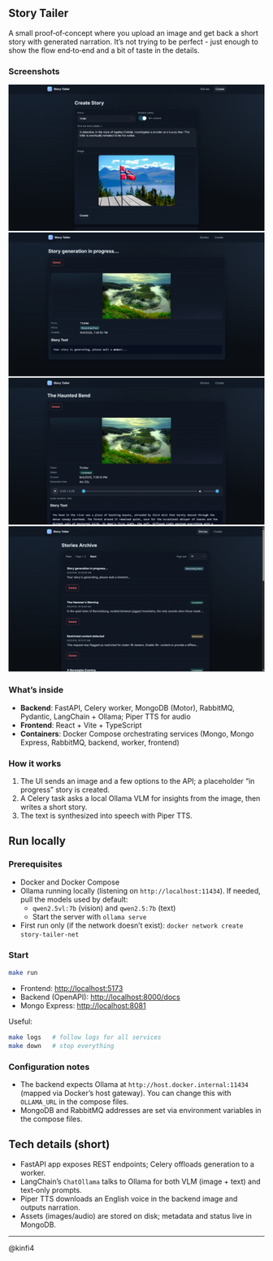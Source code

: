 ## Story Tailer

A small proof‑of‑concept where you upload an image and get back a short story with generated narration. It’s not trying to be perfect - just enough to show the flow end‑to‑end and a bit of taste in the details.

### Screenshots

![Create a story](docs/create-story.png)
</br>
![Generation in progress](docs/generation%20in%20progress.png)
</br>
![Completed story](docs/completed%20story.png)
</br>
![Archive](docs/archive.png)

### What’s inside

- **Backend**: FastAPI, Celery worker, MongoDB (Motor), RabbitMQ, Pydantic, LangChain + Ollama; Piper TTS for audio
- **Frontend**: React + Vite + TypeScript
- **Containers**: Docker Compose orchestrating services (Mongo, Mongo Express, RabbitMQ, backend, worker, frontend)

### How it works

1. The UI sends an image and a few options to the API; a placeholder “in progress” story is created.
2. A Celery task asks a local Ollama VLM for insights from the image, then writes a short story.
3. The text is synthesized into speech with Piper TTS.

## Run locally

### Prerequisites

- Docker and Docker Compose
- Ollama running locally (listening on `http://localhost:11434`). If needed, pull the models used by default:
  - `qwen2.5vl:7b` (vision) and `qwen2.5:7b` (text)
  - Start the server with `ollama serve`
- First run only (if the network doesn’t exist): `docker network create story-tailer-net`

### Start

```bash
make run
```

- Frontend: [http://localhost:5173](http://localhost:5173)
- Backend (OpenAPI): [http://localhost:8000/docs](http://localhost:8000/docs)
- Mongo Express: [http://localhost:8081](http://localhost:8081)

Useful:

```bash
make logs   # follow logs for all services
make down   # stop everything
```

### Configuration notes

- The backend expects Ollama at `http://host.docker.internal:11434` (mapped via Docker’s host gateway). You can change this with `OLLAMA_URL` in the compose files.
- MongoDB and RabbitMQ addresses are set via environment variables in the compose files.

## Tech details (short)

- FastAPI app exposes REST endpoints; Celery offloads generation to a worker.
- LangChain’s `ChatOllama` talks to Ollama for both VLM (image + text) and text‑only prompts.
- Piper TTS downloads an English voice in the backend image and outputs narration.
- Assets (images/audio) are stored on disk; metadata and status live in MongoDB.

----
@kinfi4

